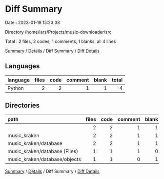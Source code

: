 # Diff Summary

Date : 2023-01-19 15:23:38

Directory /home/lars/Projects/music-downloader/src

Total : 2 files,  2 codes, 1 comments, 1 blanks, all 4 lines

[Summary](results.md) / [Details](details.md) / Diff Summary / [Diff Details](diff-details.md)

## Languages
| language | files | code | comment | blank | total |
| :--- | ---: | ---: | ---: | ---: | ---: |
| Python | 2 | 2 | 1 | 1 | 4 |

## Directories
| path | files | code | comment | blank | total |
| :--- | ---: | ---: | ---: | ---: | ---: |
| . | 2 | 2 | 1 | 1 | 4 |
| music_kraken | 2 | 2 | 1 | 1 | 4 |
| music_kraken/database | 2 | 2 | 1 | 1 | 4 |
| music_kraken/database (Files) | 1 | 1 | 1 | 0 | 2 |
| music_kraken/database/objects | 1 | 1 | 0 | 1 | 2 |

[Summary](results.md) / [Details](details.md) / Diff Summary / [Diff Details](diff-details.md)